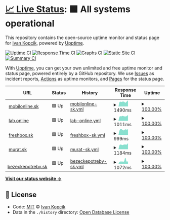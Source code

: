 # [📈 Live Status](https://ivankopcik.github.io/upptime): <!--live status--> **🟩 All systems operational**

This repository contains the open-source uptime monitor and status page for [Ivan Kopcik](http://www.twitter.com/ivankopcik), powered by [Upptime](https://github.com/upptime/upptime).

[![Uptime CI](https://github.com/koj-co/upptime/workflows/Uptime%20CI/badge.svg)](https://github.com/koj-co/upptime/actions?query=workflow%3A%22Uptime+CI%22)
[![Response Time CI](https://github.com/koj-co/upptime/workflows/Response%20Time%20CI/badge.svg)](https://github.com/koj-co/upptime/actions?query=workflow%3A%22Response+Time+CI%22)
[![Graphs CI](https://github.com/koj-co/upptime/workflows/Graphs%20CI/badge.svg)](https://github.com/koj-co/upptime/actions?query=workflow%3A%22Graphs+CI%22)
[![Static Site CI](https://github.com/koj-co/upptime/workflows/Static%20Site%20CI/badge.svg)](https://github.com/koj-co/upptime/actions?query=workflow%3A%22Static+Site+CI%22)
[![Summary CI](https://github.com/koj-co/upptime/workflows/Summary%20CI/badge.svg)](https://github.com/koj-co/upptime/actions?query=workflow%3A%22Summary+CI%22)

With [Upptime](https://upptime.js.org), you can get your own unlimited and free uptime monitor and status page, powered entirely by a GitHub repository. We use [Issues](https://github.com/ivankopcik/upptime/issues) as incident reports, [Actions](https://github.com/ivankopcik/upptime/actions) as uptime monitors, and [Pages](https://ivankopcik.github.io/upptime) for the status page.

<!--start: status pages-->
<!-- This summary is generated by Upptime (https://github.com/upptime/upptime) -->
<!-- Do not edit this manually, your changes will be overwritten -->
<!-- prettier-ignore -->
| URL | Status | History | Response Time | Uptime |
| --- | ------ | ------- | ------------- | ------ |
| <img alt="" src="https://favicons.githubusercontent.com/www.mobilonline.sk" height="13"> [mobilonline.sk](https://www.mobilonline.sk) | 🟩 Up | [mobilonline-sk.yml](https://github.com/ForBestClients/upptime/commits/master/history/mobilonline-sk.yml) | <details><summary><img alt="Response time graph" src="./graphs/mobilonline-sk/response-time-week.png" height="20"> 1490ms</summary><br><a href="https://ForBestClients.github.io/upptime/history/mobilonline-sk"><img alt="Response time 1563" src="https://img.shields.io/endpoint?url=https%3A%2F%2Fraw.githubusercontent.com%2FForBestClients%2Fupptime%2Fmaster%2Fapi%2Fmobilonline-sk%2Fresponse-time.json"></a><br><a href="https://ForBestClients.github.io/upptime/history/mobilonline-sk"><img alt="24-hour response time 1910" src="https://img.shields.io/endpoint?url=https%3A%2F%2Fraw.githubusercontent.com%2FForBestClients%2Fupptime%2Fmaster%2Fapi%2Fmobilonline-sk%2Fresponse-time-day.json"></a><br><a href="https://ForBestClients.github.io/upptime/history/mobilonline-sk"><img alt="7-day response time 1490" src="https://img.shields.io/endpoint?url=https%3A%2F%2Fraw.githubusercontent.com%2FForBestClients%2Fupptime%2Fmaster%2Fapi%2Fmobilonline-sk%2Fresponse-time-week.json"></a><br><a href="https://ForBestClients.github.io/upptime/history/mobilonline-sk"><img alt="30-day response time 1560" src="https://img.shields.io/endpoint?url=https%3A%2F%2Fraw.githubusercontent.com%2FForBestClients%2Fupptime%2Fmaster%2Fapi%2Fmobilonline-sk%2Fresponse-time-month.json"></a><br><a href="https://ForBestClients.github.io/upptime/history/mobilonline-sk"><img alt="1-year response time 1563" src="https://img.shields.io/endpoint?url=https%3A%2F%2Fraw.githubusercontent.com%2FForBestClients%2Fupptime%2Fmaster%2Fapi%2Fmobilonline-sk%2Fresponse-time-year.json"></a></details> | <details><summary><a href="https://ForBestClients.github.io/upptime/history/mobilonline-sk">100.00%</a></summary><a href="https://ForBestClients.github.io/upptime/history/mobilonline-sk"><img alt="All-time uptime 100.00%" src="https://img.shields.io/endpoint?url=https%3A%2F%2Fraw.githubusercontent.com%2FForBestClients%2Fupptime%2Fmaster%2Fapi%2Fmobilonline-sk%2Fuptime.json"></a><br><a href="https://ForBestClients.github.io/upptime/history/mobilonline-sk"><img alt="24-hour uptime 100.00%" src="https://img.shields.io/endpoint?url=https%3A%2F%2Fraw.githubusercontent.com%2FForBestClients%2Fupptime%2Fmaster%2Fapi%2Fmobilonline-sk%2Fuptime-day.json"></a><br><a href="https://ForBestClients.github.io/upptime/history/mobilonline-sk"><img alt="7-day uptime 100.00%" src="https://img.shields.io/endpoint?url=https%3A%2F%2Fraw.githubusercontent.com%2FForBestClients%2Fupptime%2Fmaster%2Fapi%2Fmobilonline-sk%2Fuptime-week.json"></a><br><a href="https://ForBestClients.github.io/upptime/history/mobilonline-sk"><img alt="30-day uptime 100.00%" src="https://img.shields.io/endpoint?url=https%3A%2F%2Fraw.githubusercontent.com%2FForBestClients%2Fupptime%2Fmaster%2Fapi%2Fmobilonline-sk%2Fuptime-month.json"></a><br><a href="https://ForBestClients.github.io/upptime/history/mobilonline-sk"><img alt="1-year uptime 100.00%" src="https://img.shields.io/endpoint?url=https%3A%2F%2Fraw.githubusercontent.com%2FForBestClients%2Fupptime%2Fmaster%2Fapi%2Fmobilonline-sk%2Fuptime-year.json"></a></details>
| <img alt="" src="https://favicons.githubusercontent.com/lab.online" height="13"> [lab.online](https://lab.online) | 🟩 Up | [lab-online.yml](https://github.com/ForBestClients/upptime/commits/master/history/lab-online.yml) | <details><summary><img alt="Response time graph" src="./graphs/lab-online/response-time-week.png" height="20"> 1011ms</summary><br><a href="https://ForBestClients.github.io/upptime/history/lab-online"><img alt="Response time 1224" src="https://img.shields.io/endpoint?url=https%3A%2F%2Fraw.githubusercontent.com%2FForBestClients%2Fupptime%2Fmaster%2Fapi%2Flab-online%2Fresponse-time.json"></a><br><a href="https://ForBestClients.github.io/upptime/history/lab-online"><img alt="24-hour response time 1244" src="https://img.shields.io/endpoint?url=https%3A%2F%2Fraw.githubusercontent.com%2FForBestClients%2Fupptime%2Fmaster%2Fapi%2Flab-online%2Fresponse-time-day.json"></a><br><a href="https://ForBestClients.github.io/upptime/history/lab-online"><img alt="7-day response time 1011" src="https://img.shields.io/endpoint?url=https%3A%2F%2Fraw.githubusercontent.com%2FForBestClients%2Fupptime%2Fmaster%2Fapi%2Flab-online%2Fresponse-time-week.json"></a><br><a href="https://ForBestClients.github.io/upptime/history/lab-online"><img alt="30-day response time 1177" src="https://img.shields.io/endpoint?url=https%3A%2F%2Fraw.githubusercontent.com%2FForBestClients%2Fupptime%2Fmaster%2Fapi%2Flab-online%2Fresponse-time-month.json"></a><br><a href="https://ForBestClients.github.io/upptime/history/lab-online"><img alt="1-year response time 1224" src="https://img.shields.io/endpoint?url=https%3A%2F%2Fraw.githubusercontent.com%2FForBestClients%2Fupptime%2Fmaster%2Fapi%2Flab-online%2Fresponse-time-year.json"></a></details> | <details><summary><a href="https://ForBestClients.github.io/upptime/history/lab-online">100.00%</a></summary><a href="https://ForBestClients.github.io/upptime/history/lab-online"><img alt="All-time uptime 100.00%" src="https://img.shields.io/endpoint?url=https%3A%2F%2Fraw.githubusercontent.com%2FForBestClients%2Fupptime%2Fmaster%2Fapi%2Flab-online%2Fuptime.json"></a><br><a href="https://ForBestClients.github.io/upptime/history/lab-online"><img alt="24-hour uptime 100.00%" src="https://img.shields.io/endpoint?url=https%3A%2F%2Fraw.githubusercontent.com%2FForBestClients%2Fupptime%2Fmaster%2Fapi%2Flab-online%2Fuptime-day.json"></a><br><a href="https://ForBestClients.github.io/upptime/history/lab-online"><img alt="7-day uptime 100.00%" src="https://img.shields.io/endpoint?url=https%3A%2F%2Fraw.githubusercontent.com%2FForBestClients%2Fupptime%2Fmaster%2Fapi%2Flab-online%2Fuptime-week.json"></a><br><a href="https://ForBestClients.github.io/upptime/history/lab-online"><img alt="30-day uptime 100.00%" src="https://img.shields.io/endpoint?url=https%3A%2F%2Fraw.githubusercontent.com%2FForBestClients%2Fupptime%2Fmaster%2Fapi%2Flab-online%2Fuptime-month.json"></a><br><a href="https://ForBestClients.github.io/upptime/history/lab-online"><img alt="1-year uptime 100.00%" src="https://img.shields.io/endpoint?url=https%3A%2F%2Fraw.githubusercontent.com%2FForBestClients%2Fupptime%2Fmaster%2Fapi%2Flab-online%2Fuptime-year.json"></a></details>
| <img alt="" src="https://favicons.githubusercontent.com/www.freshbox.sk" height="13"> [freshbox.sk](https://www.freshbox.sk) | 🟩 Up | [freshbox-sk.yml](https://github.com/ForBestClients/upptime/commits/master/history/freshbox-sk.yml) | <details><summary><img alt="Response time graph" src="./graphs/freshbox-sk/response-time-week.png" height="20"> 999ms</summary><br><a href="https://ForBestClients.github.io/upptime/history/freshbox-sk"><img alt="Response time 1086" src="https://img.shields.io/endpoint?url=https%3A%2F%2Fraw.githubusercontent.com%2FForBestClients%2Fupptime%2Fmaster%2Fapi%2Ffreshbox-sk%2Fresponse-time.json"></a><br><a href="https://ForBestClients.github.io/upptime/history/freshbox-sk"><img alt="24-hour response time 1088" src="https://img.shields.io/endpoint?url=https%3A%2F%2Fraw.githubusercontent.com%2FForBestClients%2Fupptime%2Fmaster%2Fapi%2Ffreshbox-sk%2Fresponse-time-day.json"></a><br><a href="https://ForBestClients.github.io/upptime/history/freshbox-sk"><img alt="7-day response time 999" src="https://img.shields.io/endpoint?url=https%3A%2F%2Fraw.githubusercontent.com%2FForBestClients%2Fupptime%2Fmaster%2Fapi%2Ffreshbox-sk%2Fresponse-time-week.json"></a><br><a href="https://ForBestClients.github.io/upptime/history/freshbox-sk"><img alt="30-day response time 1094" src="https://img.shields.io/endpoint?url=https%3A%2F%2Fraw.githubusercontent.com%2FForBestClients%2Fupptime%2Fmaster%2Fapi%2Ffreshbox-sk%2Fresponse-time-month.json"></a><br><a href="https://ForBestClients.github.io/upptime/history/freshbox-sk"><img alt="1-year response time 1086" src="https://img.shields.io/endpoint?url=https%3A%2F%2Fraw.githubusercontent.com%2FForBestClients%2Fupptime%2Fmaster%2Fapi%2Ffreshbox-sk%2Fresponse-time-year.json"></a></details> | <details><summary><a href="https://ForBestClients.github.io/upptime/history/freshbox-sk">100.00%</a></summary><a href="https://ForBestClients.github.io/upptime/history/freshbox-sk"><img alt="All-time uptime 100.00%" src="https://img.shields.io/endpoint?url=https%3A%2F%2Fraw.githubusercontent.com%2FForBestClients%2Fupptime%2Fmaster%2Fapi%2Ffreshbox-sk%2Fuptime.json"></a><br><a href="https://ForBestClients.github.io/upptime/history/freshbox-sk"><img alt="24-hour uptime 100.00%" src="https://img.shields.io/endpoint?url=https%3A%2F%2Fraw.githubusercontent.com%2FForBestClients%2Fupptime%2Fmaster%2Fapi%2Ffreshbox-sk%2Fuptime-day.json"></a><br><a href="https://ForBestClients.github.io/upptime/history/freshbox-sk"><img alt="7-day uptime 100.00%" src="https://img.shields.io/endpoint?url=https%3A%2F%2Fraw.githubusercontent.com%2FForBestClients%2Fupptime%2Fmaster%2Fapi%2Ffreshbox-sk%2Fuptime-week.json"></a><br><a href="https://ForBestClients.github.io/upptime/history/freshbox-sk"><img alt="30-day uptime 100.00%" src="https://img.shields.io/endpoint?url=https%3A%2F%2Fraw.githubusercontent.com%2FForBestClients%2Fupptime%2Fmaster%2Fapi%2Ffreshbox-sk%2Fuptime-month.json"></a><br><a href="https://ForBestClients.github.io/upptime/history/freshbox-sk"><img alt="1-year uptime 100.00%" src="https://img.shields.io/endpoint?url=https%3A%2F%2Fraw.githubusercontent.com%2FForBestClients%2Fupptime%2Fmaster%2Fapi%2Ffreshbox-sk%2Fuptime-year.json"></a></details>
| <img alt="" src="https://favicons.githubusercontent.com/www.murat.sk" height="13"> [murat.sk](https://www.murat.sk) | 🟩 Up | [murat-sk.yml](https://github.com/ForBestClients/upptime/commits/master/history/murat-sk.yml) | <details><summary><img alt="Response time graph" src="./graphs/murat-sk/response-time-week.png" height="20"> 1184ms</summary><br><a href="https://ForBestClients.github.io/upptime/history/murat-sk"><img alt="Response time 2169" src="https://img.shields.io/endpoint?url=https%3A%2F%2Fraw.githubusercontent.com%2FForBestClients%2Fupptime%2Fmaster%2Fapi%2Fmurat-sk%2Fresponse-time.json"></a><br><a href="https://ForBestClients.github.io/upptime/history/murat-sk"><img alt="24-hour response time 1502" src="https://img.shields.io/endpoint?url=https%3A%2F%2Fraw.githubusercontent.com%2FForBestClients%2Fupptime%2Fmaster%2Fapi%2Fmurat-sk%2Fresponse-time-day.json"></a><br><a href="https://ForBestClients.github.io/upptime/history/murat-sk"><img alt="7-day response time 1184" src="https://img.shields.io/endpoint?url=https%3A%2F%2Fraw.githubusercontent.com%2FForBestClients%2Fupptime%2Fmaster%2Fapi%2Fmurat-sk%2Fresponse-time-week.json"></a><br><a href="https://ForBestClients.github.io/upptime/history/murat-sk"><img alt="30-day response time 1261" src="https://img.shields.io/endpoint?url=https%3A%2F%2Fraw.githubusercontent.com%2FForBestClients%2Fupptime%2Fmaster%2Fapi%2Fmurat-sk%2Fresponse-time-month.json"></a><br><a href="https://ForBestClients.github.io/upptime/history/murat-sk"><img alt="1-year response time 2169" src="https://img.shields.io/endpoint?url=https%3A%2F%2Fraw.githubusercontent.com%2FForBestClients%2Fupptime%2Fmaster%2Fapi%2Fmurat-sk%2Fresponse-time-year.json"></a></details> | <details><summary><a href="https://ForBestClients.github.io/upptime/history/murat-sk">100.00%</a></summary><a href="https://ForBestClients.github.io/upptime/history/murat-sk"><img alt="All-time uptime 99.70%" src="https://img.shields.io/endpoint?url=https%3A%2F%2Fraw.githubusercontent.com%2FForBestClients%2Fupptime%2Fmaster%2Fapi%2Fmurat-sk%2Fuptime.json"></a><br><a href="https://ForBestClients.github.io/upptime/history/murat-sk"><img alt="24-hour uptime 100.00%" src="https://img.shields.io/endpoint?url=https%3A%2F%2Fraw.githubusercontent.com%2FForBestClients%2Fupptime%2Fmaster%2Fapi%2Fmurat-sk%2Fuptime-day.json"></a><br><a href="https://ForBestClients.github.io/upptime/history/murat-sk"><img alt="7-day uptime 100.00%" src="https://img.shields.io/endpoint?url=https%3A%2F%2Fraw.githubusercontent.com%2FForBestClients%2Fupptime%2Fmaster%2Fapi%2Fmurat-sk%2Fuptime-week.json"></a><br><a href="https://ForBestClients.github.io/upptime/history/murat-sk"><img alt="30-day uptime 100.00%" src="https://img.shields.io/endpoint?url=https%3A%2F%2Fraw.githubusercontent.com%2FForBestClients%2Fupptime%2Fmaster%2Fapi%2Fmurat-sk%2Fuptime-month.json"></a><br><a href="https://ForBestClients.github.io/upptime/history/murat-sk"><img alt="1-year uptime 99.70%" src="https://img.shields.io/endpoint?url=https%3A%2F%2Fraw.githubusercontent.com%2FForBestClients%2Fupptime%2Fmaster%2Fapi%2Fmurat-sk%2Fuptime-year.json"></a></details>
| <img alt="" src="https://favicons.githubusercontent.com/www.bezeckepotreby.sk" height="13"> [bezeckepotreby.sk](https://www.bezeckepotreby.sk) | 🟩 Up | [bezeckepotreby-sk.yml](https://github.com/ForBestClients/upptime/commits/master/history/bezeckepotreby-sk.yml) | <details><summary><img alt="Response time graph" src="./graphs/bezeckepotreby-sk/response-time-week.png" height="20"> 1072ms</summary><br><a href="https://ForBestClients.github.io/upptime/history/bezeckepotreby-sk"><img alt="Response time 1011" src="https://img.shields.io/endpoint?url=https%3A%2F%2Fraw.githubusercontent.com%2FForBestClients%2Fupptime%2Fmaster%2Fapi%2Fbezeckepotreby-sk%2Fresponse-time.json"></a><br><a href="https://ForBestClients.github.io/upptime/history/bezeckepotreby-sk"><img alt="24-hour response time 964" src="https://img.shields.io/endpoint?url=https%3A%2F%2Fraw.githubusercontent.com%2FForBestClients%2Fupptime%2Fmaster%2Fapi%2Fbezeckepotreby-sk%2Fresponse-time-day.json"></a><br><a href="https://ForBestClients.github.io/upptime/history/bezeckepotreby-sk"><img alt="7-day response time 1072" src="https://img.shields.io/endpoint?url=https%3A%2F%2Fraw.githubusercontent.com%2FForBestClients%2Fupptime%2Fmaster%2Fapi%2Fbezeckepotreby-sk%2Fresponse-time-week.json"></a><br><a href="https://ForBestClients.github.io/upptime/history/bezeckepotreby-sk"><img alt="30-day response time 965" src="https://img.shields.io/endpoint?url=https%3A%2F%2Fraw.githubusercontent.com%2FForBestClients%2Fupptime%2Fmaster%2Fapi%2Fbezeckepotreby-sk%2Fresponse-time-month.json"></a><br><a href="https://ForBestClients.github.io/upptime/history/bezeckepotreby-sk"><img alt="1-year response time 1011" src="https://img.shields.io/endpoint?url=https%3A%2F%2Fraw.githubusercontent.com%2FForBestClients%2Fupptime%2Fmaster%2Fapi%2Fbezeckepotreby-sk%2Fresponse-time-year.json"></a></details> | <details><summary><a href="https://ForBestClients.github.io/upptime/history/bezeckepotreby-sk">100.00%</a></summary><a href="https://ForBestClients.github.io/upptime/history/bezeckepotreby-sk"><img alt="All-time uptime 100.00%" src="https://img.shields.io/endpoint?url=https%3A%2F%2Fraw.githubusercontent.com%2FForBestClients%2Fupptime%2Fmaster%2Fapi%2Fbezeckepotreby-sk%2Fuptime.json"></a><br><a href="https://ForBestClients.github.io/upptime/history/bezeckepotreby-sk"><img alt="24-hour uptime 100.00%" src="https://img.shields.io/endpoint?url=https%3A%2F%2Fraw.githubusercontent.com%2FForBestClients%2Fupptime%2Fmaster%2Fapi%2Fbezeckepotreby-sk%2Fuptime-day.json"></a><br><a href="https://ForBestClients.github.io/upptime/history/bezeckepotreby-sk"><img alt="7-day uptime 100.00%" src="https://img.shields.io/endpoint?url=https%3A%2F%2Fraw.githubusercontent.com%2FForBestClients%2Fupptime%2Fmaster%2Fapi%2Fbezeckepotreby-sk%2Fuptime-week.json"></a><br><a href="https://ForBestClients.github.io/upptime/history/bezeckepotreby-sk"><img alt="30-day uptime 100.00%" src="https://img.shields.io/endpoint?url=https%3A%2F%2Fraw.githubusercontent.com%2FForBestClients%2Fupptime%2Fmaster%2Fapi%2Fbezeckepotreby-sk%2Fuptime-month.json"></a><br><a href="https://ForBestClients.github.io/upptime/history/bezeckepotreby-sk"><img alt="1-year uptime 100.00%" src="https://img.shields.io/endpoint?url=https%3A%2F%2Fraw.githubusercontent.com%2FForBestClients%2Fupptime%2Fmaster%2Fapi%2Fbezeckepotreby-sk%2Fuptime-year.json"></a></details>

<!--end: status pages-->

[**Visit our status website →**](https://ivankopcik.github.io/upptime)

## 📄 License

- Code: [MIT](./LICENSE) © [Ivan Kopcik](http://www.twitter.com/ivankopcik)
- Data in the `./history` directory: [Open Database License](https://opendatacommons.org/licenses/odbl/1-0/)
